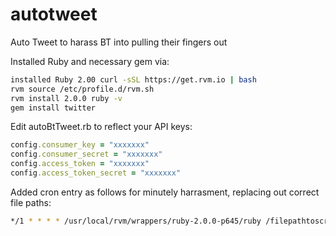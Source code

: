# autotweet
Auto Tweet to harass BT into pulling their fingers out

Installed Ruby and necessary gem via:

```bash
installed Ruby 2.00 curl -sSL https://get.rvm.io | bash
rvm source /etc/profile.d/rvm.sh 
rvm install 2.0.0 ruby -v
gem install twitter
```
Edit autoBtTweet.rb to reflect your API keys:

```ruby
config.consumer_key = "xxxxxxx"
config.consumer_secret = "xxxxxxx"
config.access_token = "xxxxxxx"
config.access_token_secret = "xxxxxxx"
```
Added cron entry as follows for minutely harrasment, replacing out correct file paths:

```bash
*/1 * * * * /usr/local/rvm/wrappers/ruby-2.0.0-p645/ruby /filepathtoscript/autoBtTweet.rb >> /filepathtoscript/tweet.log 2>&1
```
